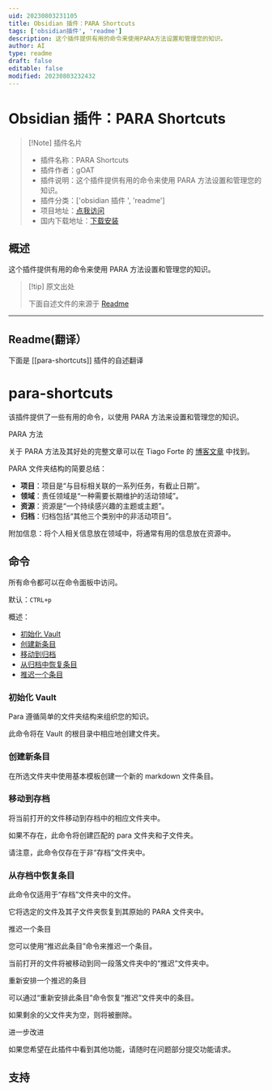 ```yaml
---
uid: 20230803231105
title: Obsidian 插件：PARA Shortcuts
tags: ['obsidian插件', 'readme']
description: 这个插件提供有用的命令来使用PARA方法设置和管理您的知识。
author: AI
type: readme
draft: false
editable: false
modified: 20230803232432
---
```


# Obsidian 插件：PARA Shortcuts

> [!Note] 插件名片
> - 插件名称：PARA Shortcuts
> - 插件作者：gOAT
> - 插件说明：这个插件提供有用的命令来使用 PARA 方法设置和管理您的知识。
> - 插件分类：['obsidian 插件 ', 'readme']
> - 项目地址：[点我访问](https://github.com/gOATiful/para-shortcuts)
> - 国内下载地址：[下载安装](https://pkmer.cn/products/plugin/pluginMarket/?para-shortcuts)

## 概述

这个插件提供有用的命令来使用 PARA 方法设置和管理您的知识。

> [!tip] 原文出处
>
>下面自述文件的来源于 [Readme](https://ghproxy.net/https://raw.githubusercontent.com/gOATiful/para-shortcuts/master/README.md)
>

---

## Readme(翻译）

下面是 [[para-shortcuts]] 插件的自述翻译

# para-shortcuts

该插件提供了一些有用的命令，以使用 PARA 方法来设置和管理您的知识。

PARA 方法

关于 PARA 方法及其好处的完整文章可以在 Tiago Forte 的 [博客文章](https://fortelabs.co/blog/para/) 中找到。

PARA 文件夹结构的简要总结：

- **项目**：项目是“与目标相关联的一系列任务，有截止日期”。
- **领域**：责任领域是“一种需要长期维护的活动领域”。
- **资源**：资源是“一个持续感兴趣的主题或主题”。
- **归档**：归档包括“其他三个类别中的非活动项目”。

附加信息：将个人相关信息放在领域中，将通常有用的信息放在资源中。

## 命令

所有命令都可以在命令面板中访问。

默认：`CTRL+p`

概述：

- [初始化 Vault](init-vault)
- [创建新条目](create-new-entry)
- [移动到归档](move-to-archive)
- [从归档中恢复条目](restore-entry-from-archive)
- [推迟一个条目](postpone-an-entry)

### 初始化 Vault

Para 遵循简单的文件夹结构来组织您的知识。

此命令将在 Vault 的根目录中相应地创建文件夹。

### 创建新条目

在所选文件夹中使用基本模板创建一个新的 markdown 文件条目。

### 移动到存档

将当前打开的文件移动到存档中的相应文件夹中。

如果不存在，此命令将创建匹配的 para 文件夹和子文件夹。

请注意，此命令仅存在于非“存档”文件夹中。

### 从存档中恢复条目

此命令仅适用于“存档”文件夹中的文件。

它将选定的文件及其子文件夹恢复到其原始的 PARA 文件夹中。

推迟一个条目

您可以使用“推迟此条目”命令来推迟一个条目。

当前打开的文件将被移动到同一段落文件夹中的“推迟”文件夹中。

重新安排一个推迟的条目

可以通过“重新安排此条目”命令恢复“推迟”文件夹中的条目。

如果剩余的父文件夹为空，则将被删除。

进一步改进

如果您希望在此插件中看到其他功能，请随时在问题部分提交功能请求。

## 支持